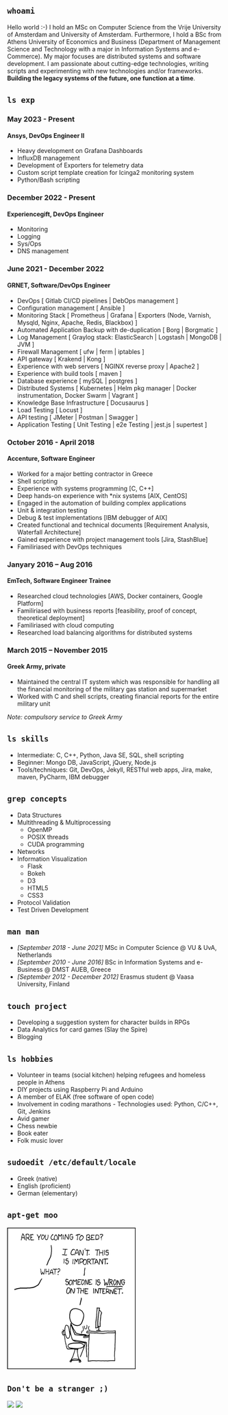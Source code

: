 ## `whoami`

Hello world :-)  I hold an MSc on Computer Science from the Vrije University of Amsterdam and University
of Amsterdam. Furthermore, I hold a BSc from Athens University of Economics and Business (Department of Management Science and Technology with a major in Information Systems and e-Commerce). My major focuses are distributed systems and software development. I am passionate about cutting-edge technologies, writing scripts and experimenting with new technologies and/or frameworks. __Building the legacy systems of the future, one function at a time__.

## `ls exp`

### May 2023 - Present
#### __Ansys, DevOps Engineer II__

- Heavy development on Grafana Dashboards
- InfluxDB management
- Development of Exporters for telemetry data
- Custom script template creation for Icinga2 monitoring system
- Python/Bash scripting

### December 2022 - Present
#### __Experiencegift, DevOps Engineer__

- Monitoring
- Logging
- Sys/Ops
- DNS management

### June 2021 - December 2022
#### __GRNET, Software/DevOps Engineer__

- DevOps [ Gitlab CI/CD pipelines | DebOps management ]
- Configuration management [ Ansible ]
- Monitoring Stack [ Prometheus | Grafana | Exporters (Node, Varnish, Mysqld, Nginx, Apache, Redis, Blackbox) ]
- Automated Application Backup with de-duplication [ Borg | Borgmatic ]
- Log Management [ Graylog stack: ElasticSearch | Logstash | MongoDB | JVM ]
- Firewall Management [ ufw | ferm | iptables ]
- API gateway [ Krakend | Kong ]
- Experience with web servers [ NGINX reverse proxy | Apache2 ]
- Experience with build tools [ maven ]
- Database experience [ mySQL | postgres ]
- Distributed Systems [ Kubernetes | Helm pkg manager | Docker instrumentation, Docker Swarm | Vagrant ]
- Knowledge Base Infrastructure [ Docusaurus ]
- Load Testing [ Locust ]
- API testing [ JMeter | Postman | Swagger ]
- Application Testing [ Unit Testing | e2e Testing | jest.js | supertest ]

### October 2016 - April 2018  
#### __Accenture, Software Engineer__  

- Worked for a major betting contractor in Greece
- Shell scripting
- Experience with systems programming [C, C++]
- Deep hands-on experience with *nix systems [AIX, CentOS]
- Engaged in the automation of building complex applications
- Unit & integration testing
- Debug & test implementations [IBM debugger of AIX]
- Created functional and technical documents [Requirement Analysis, Waterfall Architecture]
- Gained experience with project management tools [Jira, StashBlue]
- Familiriased with DevOps techniques

### Janyary 2016 – Aug 2016  
#### __EmTech, Software Engineer Trainee__  

- Researched cloud technologies [AWS, Docker containers, Google Platform]
- Familiriased with business reports [feasibility, proof of concept, theoretical deployment]
- Familiriased with cloud computing
- Researched load balancing algorithms for distributed systems

### March 2015 – November 2015  
#### __Greek Army, private__  

- Maintained the central IT system which was responsible for handling all the financial monitoring of the military gas station and supermarket
- Worked with C and shell scripts, creating financial reports for the entire military unit

_Note: compulsory service to Greek Army_

## `ls skills`

- Intermediate: C, C++, Python, Java SE, SQL, shell scripting
- Beginner: Mongo DB, JavaScript, jQuery, Node.js
- Tools/techniques: Git, DevOps, Jekyll, RESTful web apps, Jira, make, maven, PyCharm, IBM debugger

## `grep concepts`
- Data Structures
- Multithreading & Multiprocessing 
    - OpenMP
    - POSIX threads
    - CUDA programming
- Networks
- Information Visualization
    - Flask
    - Bokeh
    - D3
    - HTML5
    - CSS3
- Protocol Validation
- Test Driven Development

## `man man`

- _[September 2018 - June 2021]_ MSc in Computer Science @ VU & UvA, Netherlands 
- _[September 2010 - June 2016]_ BSc in Information Systems and e-Business @ DMST AUEB, Greece
- _[September 2012 - December 2012]_ Erasmus student @ Vaasa University, Finland

## `touch project`

- Developing a suggestion system for character builds in RPGs
- Data Analytics for card games (Slay the Spire)
- Blogging

## `ls hobbies` 

- Volunteer in teams (social kitchen) helping refugees and homeless people in Athens
- DIY projects using Raspberry Pi and Arduino
- A member of ELAK (free software of open code)
- Involvement in coding marathons - Technologies used: Python, C/C++, Git, Jenkins
- Avid gamer
- Chess newbie
- Book eater
- Folk music lover

## `sudoedit /etc/default/locale`

- Greek (native)
- English (proficient)
- German (elementary)

## `apt-get moo`

![](dutycalls.png "xkcd/386")


## `Don't be a stranger ;)`

[![](https://img.shields.io/twitter/url/http/shields.io.svg?style=social)](https://twitter.com/atrestis "Send a tweet")
[![](https://img.shields.io/github/followers/atrestis.svg?style=social)](https://github.com/atrestis "Follow me")